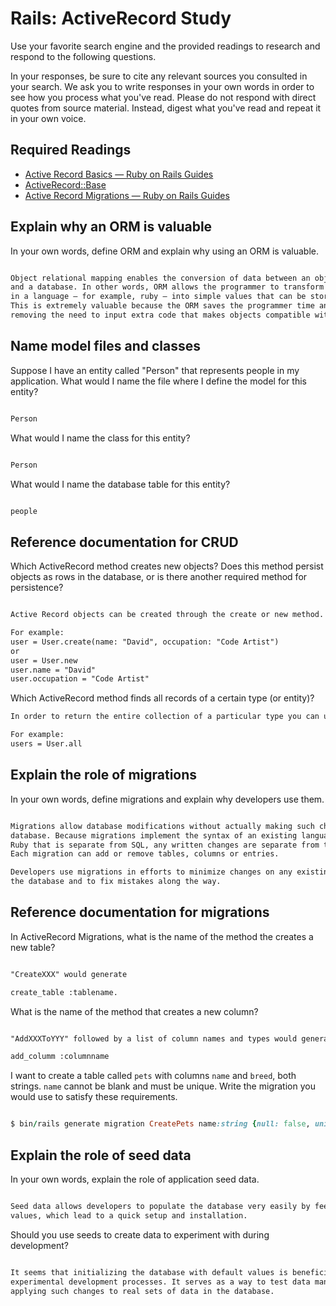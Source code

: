 # Rails: ActiveRecord Study

Use your favorite search engine and the provided readings to research and
respond to the following questions.

In your responses, be sure to cite any relevant sources you consulted in your
search. We ask you to write responses in your own words in order to see how you
process what you've read. Please do not respond with direct quotes from source
material. Instead, digest what you've read and repeat it in your own voice.

## Required Readings

-   [Active Record Basics — Ruby on Rails Guides](http://guides.rubyonrails.org/active_record_basics.html)
-   [ActiveRecord::Base](http://api.rubyonrails.org/classes/ActiveRecord/Base.html)
-   [Active Record Migrations — Ruby on Rails Guides](http://guides.rubyonrails.org/active_record_migrations.html)

## Explain why an ORM is valuable

In your own words, define ORM and explain why using an ORM is valuable.

```md

Object relational mapping enables the conversion of data between an object oriented language
and a database. In other words, ORM allows the programmer to transform objects created
in a language – for example, ruby – into simple values that can be stored in a database.
This is extremely valuable because the ORM saves the programmer time and effort by
removing the need to input extra code that makes objects compatible with a database.  

```

## Name model files and classes

Suppose I have an entity called "Person" that represents people in my
application. What would I name the file where I define the model for this
entity?

```md

Person

```

What would I name the class for this entity?

```md

Person

```

What would I name the database table for this entity?

```md

people

```

## Reference documentation for CRUD

Which ActiveRecord method creates new objects? Does this method persist objects
as rows in the database, or is there another required method for persistence?

```md

Active Record objects can be created through the create or new method.

For example:
user = User.create(name: "David", occupation: "Code Artist")
or
user = User.new
user.name = "David"
user.occupation = "Code Artist"


```

Which ActiveRecord method finds all records of a certain type (or entity)?

```md
In order to return the entire collection of a particular type you can use the all method.

For example:
users = User.all
```

## Explain the role of migrations

In your own words, define migrations and explain why developers use them.

```md

Migrations allow database modifications without actually making such changes on the
database. Because migrations implement the syntax of an existing language, in this case,
Ruby that is separate from SQL, any written changes are separate from the database.
Each migration can add or remove tables, columns or entries.

Developers use migrations in efforts to minimize changes on any existing data in
the database and to fix mistakes along the way.

```

## Reference documentation for migrations

In ActiveRecord Migrations, what is the name of the method the creates a new
table?

```md

"CreateXXX" would generate

create_table :tablename.

```

What is the name of the method that creates a new column?

```md

"AddXXXToYYY" followed by a list of column names and types would generate

add_columm :columnname

```

I want to create a table called `pets` with columns `name` and `breed`, both
strings. `name` cannot be blank and must be unique. Write the migration you
would use to satisfy these requirements.

```ruby

$ bin/rails generate migration CreatePets name:string {null: false, unique: true} breed:string

```

## Explain the role of seed data

In your own words, explain the role of application seed data.

```md

Seed data allows developers to populate the database very easily by feeding default
values, which lead to a quick setup and installation.  

```

Should you use seeds to create data to experiment with during development?

```md

It seems that initializing the database with default values is beneficial for
experimental development processes. It serves as a way to test data manipulation before
applying such changes to real sets of data in the database.

```
